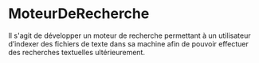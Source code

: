 # MoteurDeRecherche
Il s'agit de développer un moteur de recherche permettant à un utilisateur d’indexer des fichiers de texte dans sa machine afin de pouvoir effectuer des recherches textuelles ultérieurement.
